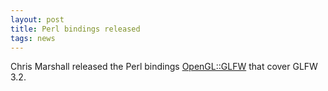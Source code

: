 ```yaml
---
layout: post
title: Perl bindings released
tags: news
---
```


Chris Marshall released the Perl bindings
[OpenGL::GLFW](https://metacpan.org/pod/OpenGL::GLFW) that cover GLFW 3.2.
